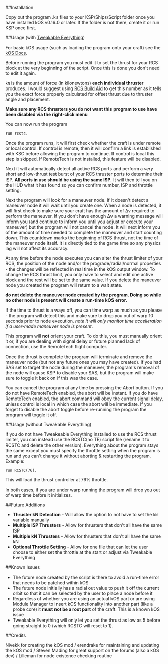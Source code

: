 ##Installation

Copy out the program .ks files to your KSP/Ships/Script folder once you have installed kOS v0.16.0 or later. If the folder is not there, create it or run KSP once first.

##Usage (with [Tweakable Everything](http://forum.kerbalspaceprogram.com/threads/64711-0-23-5-TweakableEverything-1-1-For-all-your-part-tweaking-needs))

For basic kOS usage (such as loading the program onto your craft) see the [kOS Docs](http://ksp-kos.github.io/KOS_DOC/tutorials/quickstart.html).

Before running the program you must edit it to set the thrust for your RCS block at the very beginning of the script. Once this is done you don't need to edit it again.

`kN` is the amount of force (in kilonewtons) **each individual thruster** produces. I would suggest using [RCS Build Aid](http://forum.kerbalspaceprogram.com/threads/35996-0-23-RCS-Build-Aid-v0-4-4-New-average-center-of-mass-marker) to get this number as it tells you the exact force properly calculated for offset thrust due to thruster angle and placement.

**Make sure any RCS thrusters you do not want this program to use have been disabled via the right-click menu**

You can now run the program

`run rcstc.`

Once the program runs, it will first check whether the craft is under remote or local control. If control is remote, then it will confirm a link is established with KSC before allowing the program to continue. If control is local this step is skipped. If RemoteTech is not installed, this feature will be disabled.

Next it will automatically detect all active RCS ports and perform a *very* short and low-thrust test burst of your RCS thruster ports to determine their ISP. **All ports in use should be using the same ISP**. It will then tell you on the HUD what it has found so you can confirm number, ISP and throttle setting.

Next the program will look for a maneuver node. If it doesn't detect a maneuver node it will wait until you create one. When a node is detected, it will first check to make sure your craft has the amount of Δv required to perform the maneuver. If you don't have enough Δv a warning message will inform you (and continue to inform you until you adjust or execute your maneuver) but the program will not cancel the node. It will next inform you of the amount of time needed to complete the maneuver and start counting down. This countdown marks the beginning of RCS thrust, not the time of the maneuver node itself. It is directly tied to the game time so any physics lag will not affect its accuracy.

At any time before the node executes you can alter the thrust limiter of your RCS, the position of the node and/or the prograde/radial/normal properties - the changes will be reflected in real time in the kOS output window. To change the RCS thrust limit, you only have to select and edit one active block and the rest will be set to the same value. If you delete the maneuver node you created the program will return to a wait state.

**do not delete the maneuver node created by the program. Doing so while no other node is present will create a run-time kOS error.**

If the time to thrust is a ways off, you can time warp as much as you please - the program will detect this and make sure to drop you out of warp 10 seconds prior to node execution. *note it will only monitor time accelleration if a user-made maneuver node is present*.

This program will **not** orient your craft. To do this, you must manually orient it or, if you are dealing with signal delay or future planned lack of connection, use the RemoteTech flight computer. 

Once the thrust is complete the program will terminate and remove the maneuver node (but not any future ones you may have created). If you had SAS set to target the node during the maneuver, the program's removal of the node will cause KSP to disable your SAS, but the program will make sure to toggle it back on if this was the case.

You can cancel the program at any time by pressing the Abort button. If you do not have RemoteTech enabled, the abort will be instant. If you do have RemoteTech enabled, the abort command will obey the current signal delay, unless control is local in which case the abort will be immediate. If you forget to disable the abort toggle before re-running the program the program will toggle it off.

##Usage (without Tweakable Everything)

If you do not have Tweakeable Everything installed to use the RCS thrust limiter, you can instead use the RCSTC(no TE) script file (rename it to RCSTC and delete the other version). Everything about the program stays the same except you must specify the throttle setting when the program is run and you can't change it without aborting & restarting the program. Example:

`run RCSTC(76).`

This will load the thrust controller at 76% throttle.

In both cases, if you are under warp running the program will drop you out of warp time before it initializes.

##Future Additions

- **Thruster kN Detection** - Will allow the option to not have to set the `kN` variable manually
- **Multiple ISP Thrusters** - Allow for thrusters that don't all have the same ISP
- **Multiple kN Thrusters** - Allow for thrusters that don't all have the same kN
- **Optional Throttle Setting** - Allow for one file that can let the user choose to either set the throttle at the start or adjust via Tweakable Everything

##Known Issues

- The future node created by the script is there to avoid a run-time error that needs to be patched within kOS
- The future node initially has a radial out value to push it off the current orbit so that it can be selected by the user to place a node before it
- Regardless of whether you are using an actual kOS part or are using Module Manager to insert kOS functionality into another part (like a probe core) it **must not be a root part** of the craft. This is a known kOS issue
- Tweakable Everything will only let you set the thrust as low as 5 before going straight to 0 (which RCSTC will reset to 1).
 
##Credits

Nivekk for creating the kOS mod /
erendrake for maintaining and updating the kOS mod /
Steven Mading for great support on the forums (also a kOS dev) /
Lilleman for node existence checking routine

